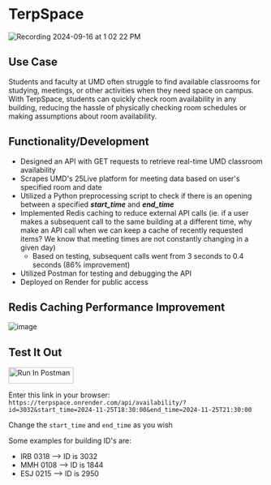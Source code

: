 # TerpSpace

![Recording 2024-09-16 at 1 02 22 PM](https://github.com/user-attachments/assets/b3acde5e-443b-4b6c-8f5d-fe898c785375)

## Use Case
Students and faculty at UMD often struggle to find available classrooms for studying, meetings, or other activities when they need space on campus. With TerpSpace, students can quickly check room availability in any building, reducing the hassle of physically checking room schedules or making assumptions about room availability.

## Functionality/Development

- Designed an API with GET requests to retrieve real-time UMD classroom availability
- Scrapes UMD's 25Live platform for meeting data based on user's specified room and date
- Utilized a Python preprocessing script to check if there is an opening between a specified ***start_time*** and ***end_time***
- Implemented Redis caching to reduce external API calls (ie. if a user makes a subsequent call to the same building at a different time, why make an API call when we can keep a cache of recently requested items? We know that meeting times are not constantly changing in a given day)
    - Based on testing, subsequent calls went from 3 seconds to 0.4 seconds (86% improvement) 
- Utilized Postman for testing and debugging the API
- Deployed on Render for public access

## Redis Caching Performance Improvement 
![image](https://github.com/user-attachments/assets/385de2c8-7638-4284-bb97-67575c0e2144)

## Test It Out
[<img src="https://run.pstmn.io/button.svg" alt="Run In Postman" style="width: 128px; height: 32px;">](https://god.gw.postman.com/run-collection/38362388-70a7bd52-f8d7-459a-9aab-6f36555df169?action=collection%2Ffork&source=rip_markdown&collection-url=entityId%3D38362388-70a7bd52-f8d7-459a-9aab-6f36555df169%26entityType%3Dcollection%26workspaceId%3D788b4915-d531-40b0-aff7-e90479d89977)

Enter this link in your browser: ```https://terpspace.onrender.com/api/availability/?id=3032&start_time=2024-11-25T18:30:00&end_time=2024-11-25T21:30:00```

Change the ```start_time``` and ```end_time``` as you wish

Some examples for building ID's are:
- IRB 0318 --> ID is 3032
- MMH 0108 --> ID is 1844
- ESJ 0215 --> ID is 2950
